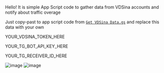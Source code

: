 Hello! It is simple App Script code to gather data from VDSina accounts and notify about traffic overage
  
Just copy-past to app script code from [`Get VDSina Data.gs`](https://github.com/13IcHBiN/VDSina-Google-Table-TG-Alarm/blob/main/Get%20VDSina%20Data.gs) and replace this data with your own
  
YOUR_VDSINA_TOKEN_HERE
  
YOUR_TG_BOT_API_KEY_HERE
  
YOUR_TG_RECEIVER_ID_HERE
  
![image](https://github.com/user-attachments/assets/4d400ca2-d878-43bb-b415-43a4f86c3520)
![image](https://github.com/user-attachments/assets/e1e41fbd-625c-4346-b399-dda32423efb4)
